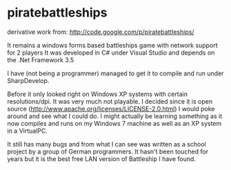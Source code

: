 # piratebattleships

derivative work from: http://code.google.com/p/piratebattleships/

It remains a windows forms based battleships game with network support for 2 players
It was developed in C# under Visual Studio and depends on the .Net Framework 3.5

I have (not being a programmer) managed to get it to compile and run under SharpDevelop.

Before it only looked right on Windows XP systems with certain resolutions/dpi. It was very
much not playable. I decided since it is open source (http://www.apache.org/licenses/LICENSE-2.0.html)
I would poke around and see what I could do. I might actually be learning something as it now compiles
and runs on my Windows 7 machine as well as an XP system in a VirtualPC.

It still has many bugs and from what I can see was written as a school project by a group of German
programmers. It hasn't been touched for years but it is the best free LAN version of Battleship I have found.
